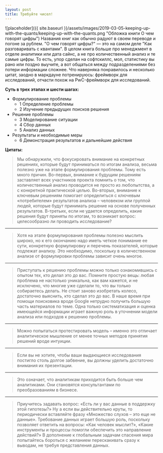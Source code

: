 ```yaml
---
layout: post
title: Требуйте чисел!
---
```


![placeholder]({{ site.baseurl }}/assets/images/2019-03-05-keeping-up-with-the-quants/keeping-up-with-the-quants.png "Обложка книги О чем говорят цифры")
Названия книг как обычно радуют в своем переводе и погоне за рублем. "О чем говорят цифры?" — это на самом деле "Как разговаривать с квантами". В целом книга больше про менеджмент в отделе аналитики или дата сайнс, а не про количественный анализ и те самые цифры. То есть, упор сделан на софтскиллс, мол, статистику вы рано или поздно выучите, а вот общаться между подразделениями без потери информации сложнее. Что наверняка понравилось и несколько цитат, заодно в маркдауне потренируюсь: фреймворк для исследований, отчасти похож на PwC-фреймворк для исследований. 

**Суть в трех этапах и шести шагах:**
- Формулирование проблемы
	- 1 Определение проблемы
	- 2 Изучение предыдущих поисков решения
- Решение проблемы
	- 3 Моделирование ситуации
	- 4 Сбор данных
	- 5 Анализ данных
- Результаты и необходимые меры
	- 6 Демонстрация результатов и дальнейшие действия

**Цитаты:**
> Мы обнаружили, что фокусировать внимание на конкретных решениях, которые будут приниматься по итогам
> анализа, весьма полезно уже на этапе формулирования проблемы. Тому есть много причин. Во-первых, внимание к 
> будущим решениям заставляет всех участников проекта помнить о том, что количественный анализ проводится не 
> просто из любопытства, а с конкретной практической целью. Во-вторых, внимание к ключевым решениям помогает 
> определиться с ключевым «потребителем» результатов анализа – человеком или группой людей, которые будут 
> принимать решение на основе полученных результатов. В-третьих, если не удается определить, какие решения 
> будут приняты по итогам, то возникает вопрос: целесообразно ли проводить исследование?

***

> Хотя на этапе формулирования проблемы полезно мыслить широко, но к его окончанию надо иметь четкое 
> понимание ее сути, конкретную формулировку и перечень показателей, которые подлежат анализу. Это 
> необходимо, поскольку в количественном анализе от формулировки проблемы зависит очень многое.

***

> Приступать к решению проблемы можно только ознакомившись с опытом тех, кто делал это до вас. Помните 
> простую вещь: любая проблема не настолько уникальна, как вам кажется, и не исключено, что многие уже
> сделали то, что вы только собираетесь делать. Не стоит заново изобретать колесо, достаточно выяснить, кто 
> сделал это до вас. В наше время при помощи поисковика вроде Google нетрудно получить большую часть 
> материалов по теме. Одна только систематизация и оценка имеющейся информации играет важную роль в уточнении 
> модели анализа или подходов к решению проблемы.

***

> Можно попытаться протестировать модель – именно это отличает аналитическое мышление от менее точных методов 
> принятия решений вроде интуиции.

***

> Если вы не хотите, чтобы ваши выдающиеся исследования постигло столь долгое забвение, вы должны уделить 
> достаточно внимания их презентации.

***

> Это означает, что аналитикам приходится быть больше чем аналитиками. Они становятся консультантами по 
> преобразованиям в бизнесе.

***

> Приучитесь задавать вопрос: «Есть ли у вас данные в поддержку этой гипотезы?» Ну а если вы действительно 
> круты, то периодически вставляйте фразу «Множество слухов – это еще не данные». Требование данных играет 
> большую роль, поскольку позволяет ответить на вопросы: «Как человек мыслит?», «Какие инструменты и процессы 
> помогли обеспечить это направление действий?» В дополнение к глобальным задачам спасения мира попытайтесь 
> бороться с желанием перескакивать сразу к выводам, не требуя представления данных.